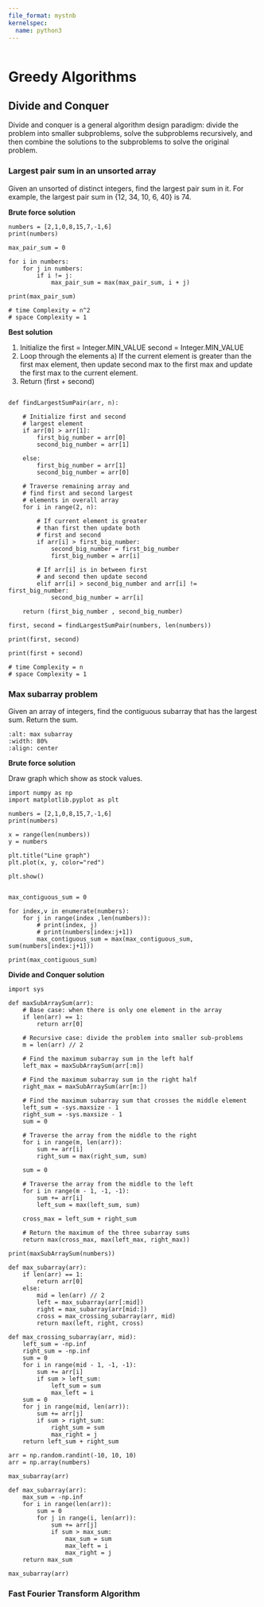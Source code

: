 ```yaml
---
file_format: mystnb
kernelspec:
  name: python3
---
```


```{title} dynamic programming and greedy algorithms
```

# Greedy Algorithms

## Divide and Conquer

Divide and conquer is a general algorithm design paradigm: divide the problem into smaller subproblems, solve the subproblems recursively, and then combine the solutions to the subproblems to solve the original problem.

### Largest pair sum in an unsorted array
Given an unsorted of distinct integers, find the largest pair sum in it. For example, the largest pair sum in {12, 34, 10, 6, 40} is 74.

**Brute force solution**

```{code-cell} ipython3
numbers = [2,1,0,8,15,7,-1,6]
print(numbers)

max_pair_sum = 0

for i in numbers:
    for j in numbers:
        if i != j:
            max_pair_sum = max(max_pair_sum, i + j)

print(max_pair_sum)

# time Complexity = n^2
# space Complexity = 1
```

**Best solution**

1.  Initialize the 
   first = Integer.MIN_VALUE
   second =  Integer.MIN_VALUE
2. Loop through the elements
   a) If the current element is greater than the first max element, then update second max to the first 
         max and update the first max to the current element. 
3. Return (first + second)

```{code-cell} ipython3

def findLargestSumPair(arr, n):
 
    # Initialize first and second
    # largest element
    if arr[0] > arr[1]:
        first_big_number = arr[0]
        second_big_number = arr[1]
 
    else:
        first_big_number = arr[1]
        second_big_number = arr[0]
 
    # Traverse remaining array and
    # find first and second largest
    # elements in overall array
    for i in range(2, n):
 
        # If current element is greater
        # than first then update both
        # first and second
        if arr[i] > first_big_number:
            second_big_number = first_big_number
            first_big_number = arr[i]
 
        # If arr[i] is in between first
        # and second then update second
        elif arr[i] > second_big_number and arr[i] != first_big_number:
            second_big_number = arr[i]
 
    return (first_big_number , second_big_number)

first, second = findLargestSumPair(numbers, len(numbers))

print(first, second)

print(first + second)

# time Complexity = n
# space Complexity = 1

```


### Max subarray problem
Given an array of integers, find the contiguous subarray that has the largest sum. Return the sum.

```{image}  https://media.geeksforgeeks.org/wp-content/cdn-uploads/kadane-Algorithm.png
:alt: max subarray
:width: 80%
:align: center
```

**Brute force solution**

Draw graph which show as stock values.

```{code-cell} ipython3
import numpy as np
import matplotlib.pyplot as plt

numbers = [2,1,0,8,15,7,-1,6]
print(numbers)

x = range(len(numbers))
y = numbers

plt.title("Line graph")
plt.plot(x, y, color="red")

plt.show()
```

```{code-cell} ipython3

max_contiguous_sum = 0

for index,v in enumerate(numbers):
    for j in range(index ,len(numbers)):
        # print(index, j)
        # print(numbers[index:j+1])
        max_contiguous_sum = max(max_contiguous_sum, sum(numbers[index:j+1]))
        
print(max_contiguous_sum)

```

**Divide and Conquer solution**

```{code-cell} ipython3
import sys

def maxSubArraySum(arr):
    # Base case: when there is only one element in the array
    if len(arr) == 1:
        return arr[0]
 
    # Recursive case: divide the problem into smaller sub-problems
    m = len(arr) // 2
 
    # Find the maximum subarray sum in the left half
    left_max = maxSubArraySum(arr[:m])
 
    # Find the maximum subarray sum in the right half
    right_max = maxSubArraySum(arr[m:])
 
    # Find the maximum subarray sum that crosses the middle element
    left_sum = -sys.maxsize - 1
    right_sum = -sys.maxsize - 1
    sum = 0
 
    # Traverse the array from the middle to the right
    for i in range(m, len(arr)):
        sum += arr[i]
        right_sum = max(right_sum, sum)
 
    sum = 0
 
    # Traverse the array from the middle to the left
    for i in range(m - 1, -1, -1):
        sum += arr[i]
        left_sum = max(left_sum, sum)
 
    cross_max = left_sum + right_sum
 
    # Return the maximum of the three subarray sums
    return max(cross_max, max(left_max, right_max))

print(maxSubArraySum(numbers))

```



```{code-cell} ipython3
def max_subarray(arr):
    if len(arr) == 1:
        return arr[0]
    else:
        mid = len(arr) // 2
        left = max_subarray(arr[:mid])
        right = max_subarray(arr[mid:])
        cross = max_crossing_subarray(arr, mid)
        return max(left, right, cross)
```

```{code-cell} ipython3
def max_crossing_subarray(arr, mid):
    left_sum = -np.inf
    right_sum = -np.inf
    sum = 0
    for i in range(mid - 1, -1, -1):
        sum += arr[i]
        if sum > left_sum:
            left_sum = sum
            max_left = i
    sum = 0
    for j in range(mid, len(arr)):
        sum += arr[j]
        if sum > right_sum:
            right_sum = sum
            max_right = j
    return left_sum + right_sum
```

```{code-cell} ipython3
arr = np.random.randint(-10, 10, 10)
arr = np.array(numbers)
```

```{code-cell} ipython3
max_subarray(arr)
```

```{code-cell} ipython3
def max_subarray(arr):
    max_sum = -np.inf
    for i in range(len(arr)):
        sum = 0
        for j in range(i, len(arr)):
            sum += arr[j]
            if sum > max_sum:
                max_sum = sum
                max_left = i
                max_right = j
    return max_sum
```

```{code-cell} ipython3
max_subarray(arr)
```

### Fast Fourier Transform Algorithm


